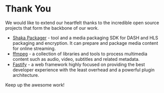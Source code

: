 # Thank You

We would like to extend our heartfelt thanks to the incredible open source projects that form the backbone of our work.

- [Shaka Packager](https://github.com/shaka-project/shaka-packager) - tool and a media packaging SDK for DASH and HLS packaging and encryption. It can prepare and package media content for online streaming.
- [ffmpeg](https://www.ffmpeg.org/) - a collection of libraries and tools to process multimedia content such as audio, video, subtitles and related metadata.
- [Fastify](https://fastify.dev/) - a web framework highly focused on providing the best developer experience with the least overhead and a powerful plugin architecture.

Keep up the awesome work!
